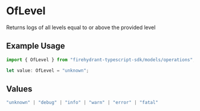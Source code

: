 # OfLevel

Returns logs of all levels equal to or above the provided level

## Example Usage

```typescript
import { OfLevel } from "firehydrant-typescript-sdk/models/operations";

let value: OfLevel = "unknown";
```

## Values

```typescript
"unknown" | "debug" | "info" | "warn" | "error" | "fatal"
```